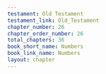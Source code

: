 ```yaml
---
testament: Old Testament
testament_link: Old_Testament
chapter_number: 26
chapter_order_number: 26
total_chapters: 36
book_short_name: Numbers
book_link_name: Numbers
layout: chapter
---
```

